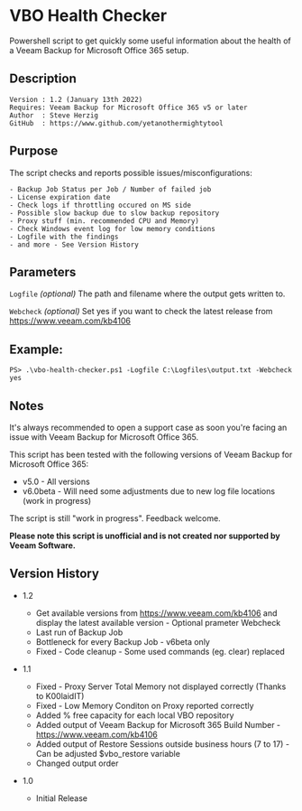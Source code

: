 # VBO Health Checker
Powershell script to get quickly some useful information about the health of a Veeam Backup for Microsoft Office 365 setup.

## Description
~~~~
Version : 1.2 (January 13th 2022)
Requires: Veeam Backup for Microsoft Office 365 v5 or later
Author  : Steve Herzig
GitHub  : https://www.github.com/yetanothermightytool
~~~~

## Purpose

The script checks and reports possible issues/misconfigurations:

    - Backup Job Status per Job / Number of failed job
    - License expiration date
    - Check logs if throttling occured on MS side
    - Possible slow backup due to slow backup repository
    - Proxy stuff (min. recommended CPU and Memory)
    - Check Windows event log for low memory conditions    
    - Logfile with the findings
    - and more - See Version History

## Parameters
  
  `Logfile`
_(optional)_ The path and filename where the output gets written to.

 `Webcheck`
_(optional)_ Set yes if you want to check the latest release from https://www.veeam.com/kb4106

  
## Example: 
`PS> .\vbo-health-checker.ps1 -Logfile C:\Logfiles\output.txt -Webcheck yes`
  
## Notes

It's always recommended to open a support case as soon you're facing an issue with Veeam Backup for Microsoft Office 365. 

This script has been tested with the following versions of Veeam Backup for Microsoft Office 365:
- v5.0 - All versions
- v6.0beta - Will need some adjustments due to new log file locations (work in progress)

The script is still "work in progress". Feedback welcome.

**Please note this script is unofficial and is not created nor supported by Veeam Software.**

## Version History

* 1.2
    * Get available versions from https://www.veeam.com/kb4106 and display the latest available version - Optional prameter Webcheck
    * Last run of Backup Job
    * Bottleneck for every Backup Job - v6beta only
    * Fixed - Code cleanup - Some used commands (eg. clear) replaced

* 1.1
    * Fixed - Proxy Server Total Memory not displayed correctly (Thanks to K00laidIT)
    * Fixed - Low Memory Conditon on Proxy reported correctly
    * Added % free capacity for each local VBO repository 
    * Added output of Veeam Backup for Microsoft 365 Build Number - https://www.veeam.com/kb4106
    * Added output of Restore Sessions outside business hours (7 to 17) - Can be adjusted $vbo_restore variable  
    * Changed output order
* 1.0
    * Initial Release
